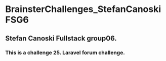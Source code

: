 # BrainsterChallenges_StefanCanoskiFSG6

## Stefan Canoski Fullstack group06.

### This is a challenge 25. Laravel forum challenge.
